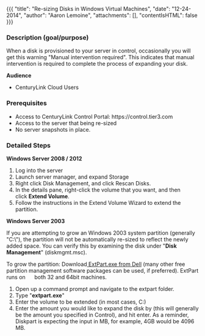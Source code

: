 {{{
  "title": "Re-sizing Disks in Windows Virtual Machines",
  "date": "12-24-2014",
  "author": "Aaron Lemoine",
  "attachments": [],
  "contentIsHTML": false
}}}

<h3>Description (goal/purpose)</h3>
<p>When a disk is provisioned to your server in control, occasionally you will get this warning "Manual intervention required". This indicates that manual intervention is required to complete the process of expanding your disk.</p>

<p><strong>Audience</strong>
</p>
<ul>
  <li>CenturyLink Cloud Users</li>
</ul>

<h3>Prerequisites</h3>
<ul>
  <li>Access to CenturyLink Control Portal: https://control.tier3.com</li>
  <li>Access to the server that being re-sized</li>
  <li>No server snapshots in place.</li>
</ul>
<h3>Detailed Steps</h3>
<p><strong>Windows Server 2008 / 2012</strong></p>

1. Log into the server
2. Launch server manager, and expand Storage
3. Right click Disk Management, and click Rescan Disks.
4. In the details pane, right-click the volume that you want, and then click&nbsp;<strong>Extend Volume</strong>.
5. Follow the instructions in the Extend Volume Wizard to extend the partition.

<p><strong>Windows Server 2003</strong></p>

<p>If you are attempting to grow an Windows 2003 system partition (generally "C:\"), the partition will not be automatically re-sized to reflect the newly added space. You can verify this by examining the disk under "<strong>Disk Management</strong>"
  (diskmgmt.msc).</p>
<p>To grow the partition: Download<a href="https://www.google.com/url?sa=t&amp;rct=j&amp;q=&amp;esrc=s&amp;source=web&amp;cd=1&amp;cad=rja&amp;ved=0CDMQFjAA&amp;url=http%3A%2F%2Fwww.dell.com%2Fsupport%2Fdrivers%2Fus%2Fen%2F19%2Fdriverdetails%3Fdriverid%3DR64398&amp;ei=dt0SUZ3cL8fZqQH9qIHQDw&amp;usg=AFQjCNEcFKhyIUlHmBdX2mjxyl3rA1mvPQ&amp;bvm=bv.41934586,d.aWM"
 >&nbsp;ExtPart.exe from Dell</a>&nbsp;(many other free partition management software packages can be used, if preferred). ExtPart runs on &nbsp; &nbsp; &nbsp;both 32 and 64bit machines.</p>
<ol>
  <li>Open up a command prompt and navigate to the extpart folder.</li>
  <li>Type "<strong>extpart.exe</strong>"</li>
  <li>Enter the volume to be extended (in most cases, C:)</li>
  <li>Enter the amount you would like to expand the disk by (this will generally be the amount you specified in Control), and hit enter. As a reminder, Diskpart is expecting the input in MB, for example, 4GB would be 4096 MB.&nbsp;</li>
</ol>
